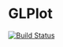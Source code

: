 # GLPlot

[![Build Status](https://travis-ci.org/SimonDanisch/GLPlot.jl.svg)](https://travis-ci.org/SimonDanisch/GLPlot.jl)
